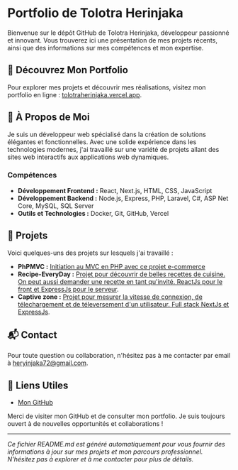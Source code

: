 # Portfolio de Tolotra Herinjaka

Bienvenue sur le dépôt GitHub de Tolotra Herinjaka, développeur passionné et innovant. Vous trouverez ici une présentation de mes projets récents, ainsi que des informations sur mes compétences et mon expertise.

## 🌟 Découvrez Mon Portfolio

Pour explorer mes projets et découvrir mes réalisations, visitez mon portfolio en ligne : [tolotraherinjaka.vercel.app](https://tolotraherinjaka.vercel.app/).

## 🚀 À Propos de Moi

Je suis un développeur web spécialisé dans la création de solutions élégantes et fonctionnelles. Avec une solide expérience dans les technologies modernes, j'ai travaillé sur une variété de projets allant des sites web interactifs aux applications web dynamiques.

### Compétences

- **Développement Frontend :** React, Next.js, HTML, CSS, JavaScript
- **Développement Backend :** Node.js, Express, PHP, Laravel, C#, ASP Net Core, MySQL, SQL Server
- **Outils et Technologies :** Docker, Git, GitHub, Vercel

## 📂 Projets

Voici quelques-uns des projets sur lesquels j'ai travaillé :

- **PhPMVC :** [Initiation au MVC en PHP avec ce projet e-commerce](https://github.com/Rktoo/phpMvC)
- **Recipe-EveryDay :** [Projet pour découvrir de belles recettes de cuisine. On peut aussi demander une recette en tant qu'invité. ReactJs pour le front et ExpressJs pour le serveur](https://github.com/Rktoo/Recipe-EveryDay).
- **Captive zone :** [Projet pour mesurer la vitesse de connexion, de télechargement et de téleversement d'un utilisateur. Full stack NextJs et ExpressJs](https://github.com/Rktoo/captivezone).

## 📬 Contact

Pour toute question ou collaboration, n'hésitez pas à me contacter par email à [heryinjaka72@gmail.com](mailto:heryinjaka72@gmail.com).

## 🔗 Liens Utiles

- [Mon GitHub](https://github.com/Rktoo)

Merci de visiter mon GitHub et de consulter mon portfolio. Je suis toujours ouvert à de nouvelles opportunités et collaborations !

---

*Ce fichier README.md est généré automatiquement pour vous fournir des informations à jour sur mes projets et mon parcours professionnel. N'hésitez pas à explorer et à me contacter pour plus de détails.*
